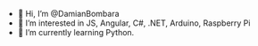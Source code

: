 - 👋 Hi, I’m @DamianBombara
- 👀 I’m interested in JS, Angular, C#, .NET, Arduino, Raspberry Pi 
- 🌱 I’m currently learning Python. 


<!---
DamianBombara/DamianBombara is a ✨ special ✨ repository because its `README.md` (this file) appears on your GitHub profile.
You can click the Preview link to take a look at your changes.
--->
